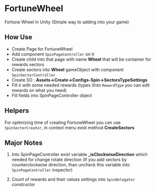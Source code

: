 # FortuneWheel
Fortune Wheel in Unity (Simple way to adding into your game)

## How Use
 - Create Page for FortuneWheel
 - Add component `SpinPageController` on it
 - Create child into that page with name **Wheel** that will be container for rewards sectors
 - Create sectors into **Wheel** gameObject with component `SpinSectorController`
 - Create SO : **Assets->Create->Configs-Spin->SectorsTypeSettings**
 - Fill it with some needed rewards (types (Into `RewardType` you can edit rewards on what you need)
 - Fill fields into SpinPageController object
 
 ## Helpers
 For optimizing time of creating FortuneWheel you can use `SpinSectorCreator`, in context menu exist method **CreateSectors**
 
 ## Major Notes
 1) Into SpinPageController exist variable **_isClockwiseDirection** which needed for change rotate direction (If you add sectors by counterclockwise direction, than uncheck this variable into `SpinPageController` inspector)
 
 2) Count of rewards and their values settings into `SpinDelegator` constructor
 